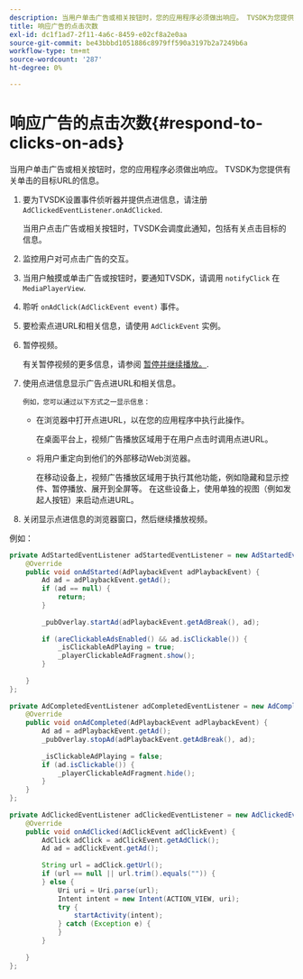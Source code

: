 ```yaml
---
description: 当用户单击广告或相关按钮时，您的应用程序必须做出响应。 TVSDK为您提供有关单击的目标URL的信息。
title: 响应广告的点击次数
exl-id: dc1f1ad7-2f11-4a6c-8459-e02cf8a2e0aa
source-git-commit: be43bbbd1051886c8979ff590a3197b2a7249b6a
workflow-type: tm+mt
source-wordcount: '287'
ht-degree: 0%

---
```


# 响应广告的点击次数{#respond-to-clicks-on-ads}

当用户单击广告或相关按钮时，您的应用程序必须做出响应。 TVSDK为您提供有关单击的目标URL的信息。

1. 要为TVSDK设置事件侦听器并提供点进信息，请注册 `AdClickedEventListener.onAdClicked`.

   当用户点击广告或相关按钮时，TVSDK会调度此通知，包括有关点击目标的信息。
1. 监控用户对可点击广告的交互。
1. 当用户触摸或单击广告或按钮时，要通知TVSDK，请调用 `notifyClick` 在 `MediaPlayerView`.
1. 聆听 `onAdClick(AdClickEvent event)` 事件。
1. 要检索点进URL和相关信息，请使用 `AdClickEvent` 实例。
1. 暂停视频。

   有关暂停视频的更多信息，请参阅 [暂停并继续播放。](../../ad-insertion/clickable-ads/android-1.4-pausing-resuming-playback.md).
1. 使用点进信息显示广告点进URL和相关信息。

       例如，您可以通过以下方式之一显示信息：
   
   * 在浏览器中打开点进URL，以在您的应用程序中执行此操作。

      在桌面平台上，视频广告播放区域用于在用户点击时调用点进URL。
   * 将用户重定向到他们的外部移动Web浏览器。

      在移动设备上，视频广告播放区域用于执行其他功能，例如隐藏和显示控件、暂停播放、展开到全屏等。 在这些设备上，使用单独的视图（例如发起人按钮）来启动点进URL。

1. 关闭显示点进信息的浏览器窗口，然后继续播放视频。

<!--<a id="example_2D93228E510D438C8AB5559897817A47"></a>-->

例如：

```java
private AdStartedEventListener adStartedEventListener = new AdStartedEventListener() { 
    @Override 
    public void onAdStarted(AdPlaybackEvent adPlaybackEvent) { 
        Ad ad = adPlaybackEvent.getAd(); 
        if (ad == null) { 
            return; 
        } 
 
        _pubOverlay.startAd(adPlaybackEvent.getAdBreak(), ad); 
 
        if (areClickableAdsEnabled() && ad.isClickable()) { 
            _isClickableAdPlaying = true; 
            _playerClickableAdFragment.show(); 
        } 
 
    } 
}; 
 
private AdCompletedEventListener adCompletedEventListener = new AdCompletedEventListener() { 
    @Override 
    public void onAdCompleted(AdPlaybackEvent adPlaybackEvent) { 
        Ad ad = adPlaybackEvent.getAd(); 
        _pubOverlay.stopAd(adPlaybackEvent.getAdBreak(), ad); 
 
        _isClickableAdPlaying = false; 
        if (ad.isClickable()) { 
            _playerClickableAdFragment.hide(); 
        } 
    } 
}; 
 
private AdClickedEventListener adClickedEventListener = new AdClickedEventListener() { 
    @Override 
    public void onAdClicked(AdClickEvent adClickEvent) { 
        AdClick adClick = adClickEvent.getAdClick(); 
        Ad ad = adClickEvent.getAd(); 
 
        String url = adClick.getUrl(); 
        if (url == null || url.trim().equals("")) { 
        } else { 
            Uri uri = Uri.parse(url); 
            Intent intent = new Intent(ACTION_VIEW, uri); 
            try { 
                startActivity(intent); 
            } catch (Exception e) { 
            } 
        } 
 
    } 
}; 
```
